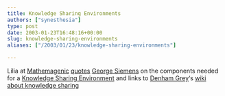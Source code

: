 ```yaml
---
title: Knowledge Sharing Environments
authors: ["synesthesia"]
type: post
date: 2003-01-23T16:48:16+00:00
slug: knowledge-sharing-environments 
aliases: ["/2003/01/23/knowledge-sharing-environments"]

---
```

Lilia at [Mathemagenic][1] [quotes][2] [George Siemens][3] on the components needed for a [Knowledge Sharing Environment][4] and links to [Denham Grey][5]&#8216;s [wiki about knowledge sharing][6]

 [1]: https://blog.mathemagenic.com/
 [2]: https://blog.mathemagenic.com/2003/01/21.html#a420
 [3]: https://www.elearnspace.org/cgi-bin/elearnspaceblog/
 [4]: https://www.elearnspace.org/cgi-bin/elearnspaceblog/archives/000641.html
 [5]: https://www.voght.com/cgi-bin/pywiki?DenhamGrey
 [6]: https://www.voght.com/cgi-bin/pywiki?KnowledgeSharing